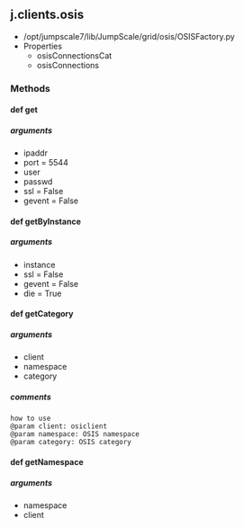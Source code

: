 ## j.clients.osis

- /opt/jumpscale7/lib/JumpScale/grid/osis/OSISFactory.py
- Properties
    - osisConnectionsCat
    - osisConnections

### Methods

#### def get 
##### arguments

- ipaddr
- port = 5544
- user
- passwd
- ssl = False
- gevent = False
#### def getByInstance 
##### arguments

- instance
- ssl = False
- gevent = False
- die = True
#### def getCategory 
##### arguments

- client
- namespace
- category

##### comments

```
how to use
@param client: osiclient
@param namespace: OSIS namespace
@param category: OSIS category

```

#### def getNamespace 
##### arguments

- namespace
- client
